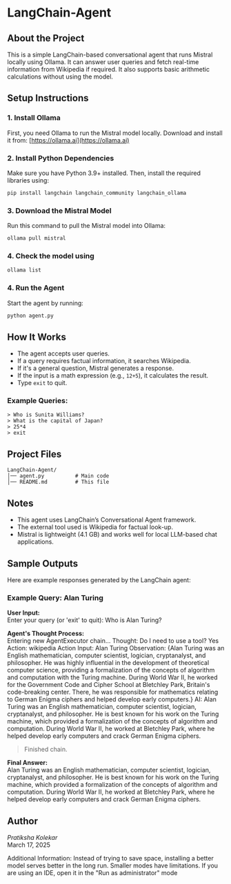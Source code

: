 # **LangChain-Agent**  

## **About the Project**  
This is a simple LangChain-based conversational agent that runs Mistral locally using Ollama. It can answer user queries and fetch real-time information from Wikipedia if required. It also supports basic arithmetic calculations without using the model.  

## **Setup Instructions**  

### **1. Install Ollama**  
First, you need Ollama to run the Mistral model locally. Download and install it from: [https://ollama.ai](https://ollama.ai)  

### **2. Install Python Dependencies**  
Make sure you have Python 3.9+ installed. Then, install the required libraries using:  
```sh
pip install langchain langchain_community langchain_ollama
```  

### **3. Download the Mistral Model**  
Run this command to pull the Mistral model into Ollama:  
```sh
ollama pull mistral
```  

### **4. Check the model using**
```sh
ollama list
```

### **4. Run the Agent**  
Start the agent by running:  
```sh
python agent.py
```  

## **How It Works**  
- The agent accepts user queries.  
- If a query requires factual information, it searches Wikipedia.  
- If it's a general question, Mistral generates a response.  
- If the input is a math expression (e.g., `12+5`), it calculates the result.  
- Type `exit` to quit.  

### **Example Queries:**  
```
> Who is Sunita Williams?
> What is the capital of Japan?
> 25*4
> exit
```

## **Project Files**  
```
LangChain-Agent/
│── agent.py          # Main code
│── README.md         # This file
```

## **Notes**  
- This agent uses LangChain’s Conversational Agent framework.  
- The external tool used is Wikipedia for factual look-up.  
- Mistral is lightweight (4.1 GB) and works well for local LLM-based chat applications.

## Sample Outputs  
Here are example responses generated by the LangChain agent:  

### Example Query: Alan Turing  
**User Input:**  
Enter your query (or 'exit' to quit): Who is Alan Turing?

**Agent's Thought Process:**  
Entering new AgentExecutor chain...
 Thought: Do I need to use a tool? Yes
   Action: wikipedia
   Action Input: Alan Turing
   Observation: {Alan Turing was an English mathematician, computer scientist, logician, cryptanalyst, and philosopher. He was highly influential in the development of theoretical computer science, providing a formalization of the concepts of algorithm and computation with the Turing machine. During World War II, he worked for the Government Code and Cipher School at Bletchley Park, Britain's code-breaking center. There, he was responsible for mathematics relating to German Enigma ciphers and helped develop early computers.}
   AI: Alan Turing was an English mathematician, computer scientist, logician, cryptanalyst, and philosopher. He is best known for his work on the Turing machine, which provided a formalization of the concepts of algorithm and computation. During World War II, he worked at Bletchley Park, where he helped develop early computers and crack German Enigma ciphers.

> Finished chain.

**Final Answer:**  
Alan Turing was an English mathematician, computer scientist, logician, cryptanalyst, and philosopher. He is best known for his work on the Turing machine, which provided a formalization of the concepts of algorithm and computation. During World War II, he worked at Bletchley Park, where he helped develop early computers and crack German Enigma ciphers.

## **Author**  
*Pratiksha Kolekar*  
March 17, 2025

Additional Information: Instead of trying to save space, installing a better model serves better in the long run. Smaller modes have limitations.
If you are using an IDE, open it in the "Run as administrator" mode
